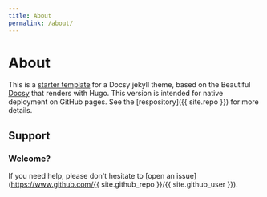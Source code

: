 ```yaml
---
title: About
permalink: /about/
---
```


# About

This is a [starter template](https://vsoch.github.com/docsy-jekyll/) for a Docsy jekyll theme, based
on the Beautiful [Docsy](https://github.com/google/docsy) that renders with Hugo. This version is intended for
native deployment on GitHub pages. See the [respository]({{ site.repo }}) for more details.

## Support
### Welcome?
If you need help, please don't hesitate to [open an issue](https://www.github.com/{{ site.github_repo }}/{{ site.github_user }}).

